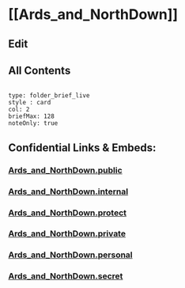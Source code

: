 # [[Ards_and_NorthDown]] 

## Edit

## All Contents

```folderv
```

```ccard
type: folder_brief_live
style : card
col: 2
briefMax: 128
noteOnly: true
```



## Confidential Links & Embeds: 

### [Ards_and_NorthDown.public](/_public/\Earth\Continent\Europe\Europe~North\UK\Ireland~North\counties~Ireland~NorthArds_and_NorthDown.public.md) 

### [Ards_and_NorthDown.internal](/_internal/\Earth\Continent\Europe\Europe~North\UK\Ireland~North\counties~Ireland~NorthArds_and_NorthDown.internal.md) 

### [Ards_and_NorthDown.protect](/_protect/\Earth\Continent\Europe\Europe~North\UK\Ireland~North\counties~Ireland~NorthArds_and_NorthDown.protect.md) 

### [Ards_and_NorthDown.private](/_private/\Earth\Continent\Europe\Europe~North\UK\Ireland~North\counties~Ireland~NorthArds_and_NorthDown.private.md) 

### [Ards_and_NorthDown.personal](/_personal/\Earth\Continent\Europe\Europe~North\UK\Ireland~North\counties~Ireland~NorthArds_and_NorthDown.personal.md) 

### [Ards_and_NorthDown.secret](/_secret/\Earth\Continent\Europe\Europe~North\UK\Ireland~North\counties~Ireland~NorthArds_and_NorthDown.secret.md)

